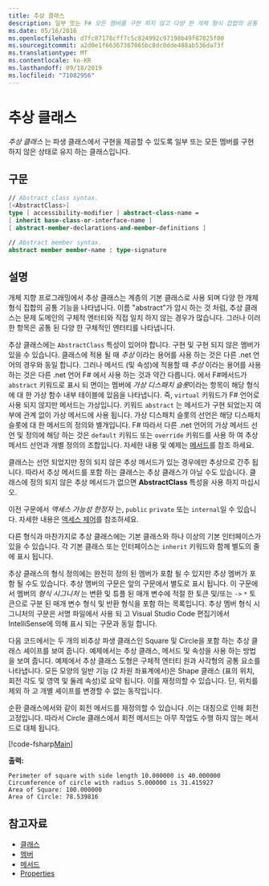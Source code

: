 ```yaml
---
title: 추상 클래스
description: 일부 또는 F# 모든 멤버를 구현 하지 않고 다양 한 개체 형식 집합의 공통 기능을 나타내는 추상 클래스에 대해 알아봅니다.
ms.date: 05/16/2016
ms.openlocfilehash: d7fc87178cff7c5c824992c97198b49f87025f00
ms.sourcegitcommit: a2d0e1f66367367065bc8dc0dde488ab536da73f
ms.translationtype: MT
ms.contentlocale: ko-KR
ms.lasthandoff: 09/18/2019
ms.locfileid: "71082956"
---
```

# <a name="abstract-classes"></a>추상 클래스

*추상 클래스* 는 파생 클래스에서 구현을 제공할 수 있도록 일부 또는 모든 멤버를 구현 하지 않은 상태로 유지 하는 클래스입니다.

## <a name="syntax"></a>구문

```fsharp
// Abstract class syntax.
[<AbstractClass>]
type [ accessibility-modifier ] abstract-class-name =
[ inherit base-class-or-interface-name ]
[ abstract-member-declarations-and-member-definitions ]

// Abstract member syntax.
abstract member member-name : type-signature
```

## <a name="remarks"></a>설명

개체 지향 프로그래밍에서 추상 클래스는 계층의 기본 클래스로 사용 되며 다양 한 개체 형식 집합의 공통 기능을 나타냅니다. 이름 "abstract"가 암시 하는 것 처럼, 추상 클래스는 문제 도메인의 구체적 엔터티와 직접 일치 하지 않는 경우가 많습니다. 그러나 이러한 항목은 공통 된 다양 한 구체적인 엔터티를 나타냅니다.

추상 클래스에는 `AbstractClass` 특성이 있어야 합니다. 구현 및 구현 되지 않은 멤버가 있을 수 있습니다. 클래스에 적용 될 때 *추상* 이라는 용어를 사용 하는 것은 다른 .net 언어의 경우와 동일 합니다. 그러나 메서드 (및 속성)에 적용할 때 *추상* 이라는 용어를 사용 하는 것은 다른 .net 언어 F# 에서 사용 하는 것과 약간 다릅니다. 에서 F#메서드가 `abstract` 키워드로 표시 되 면이는 멤버에 *가상 디스패치 슬롯*이라는 항목이 해당 형식에 대 한 가상 함수 내부 테이블에 있음을 나타냅니다. 즉, `virtual` 키워드가 F# 언어로 사용 되지 않지만 메서드는 가상입니다. 키워드 `abstract` 는 메서드가 구현 되었는지 여부에 관계 없이 가상 메서드에 사용 됩니다. 가상 디스패치 슬롯의 선언은 해당 디스패치 슬롯에 대 한 메서드의 정의와 별개입니다. F# 따라서 다른 .net 언어의 가상 메서드 선언 및 정의에 해당 하는 것은 `default` 키워드 또는 `override` 키워드를 사용 하 여 추상 메서드 선언과 개별 정의의 조합입니다. 자세한 내용 및 예제는 [메서드](./members/methods.md)를 참조 하세요.

클래스는 선언 되었지만 정의 되지 않은 추상 메서드가 있는 경우에만 추상으로 간주 됩니다. 따라서 추상 메서드를 포함 하는 클래스는 추상 클래스가 아닐 수도 있습니다. 클래스에 정의 되지 않은 추상 메서드가 없으면 **AbstractClass** 특성을 사용 하지 마십시오.

이전 구문에서 *액세스 가능성 한정자* 는, `public` `private` 또는 `internal`일 수 있습니다. 자세한 내용은 [액세스 제어](access-control.md)를 참조하세요.

다른 형식과 마찬가지로 추상 클래스에는 기본 클래스와 하나 이상의 기본 인터페이스가 있을 수 있습니다. 각 기본 클래스 또는 인터페이스는 `inherit` 키워드와 함께 별도의 줄에 표시 됩니다.

추상 클래스의 형식 정의에는 완전히 정의 된 멤버가 포함 될 수 있지만 추상 멤버가 포함 될 수도 있습니다. 추상 멤버의 구문은 앞의 구문에서 별도로 표시 됩니다. 이 구문에서 멤버의 *형식 시그니처* 는 변환 및 튜플 된 매개 변수에 적절 한 토큰 및/또는 `->` `*` 토큰으로 구분 된 매개 변수 형식 및 반환 형식을 포함 하는 목록입니다. 추상 멤버 형식 시그니처의 구문은 서명 파일에서 사용 되 고 Visual Studio Code 편집기에서 IntelliSense에 의해 표시 되는 구문과 동일 합니다.

다음 코드에서는 두 개의 비추상 파생 클래스인 Square 및 Circle을 포함 하는 추상 클래스 셰이프를 보여 줍니다. 예제에서는 추상 클래스, 메서드 및 속성을 사용 하는 방법을 보여 줍니다. 예제에서 추상 클래스 도형은 구체적 엔터티 원과 사각형의 공통 요소를 나타냅니다. 모든 모양의 일반 기능 (2 차원 좌표계에서)은 Shape 클래스 (표의 위치, 회전 각도 및 영역 및 둘레 속성)로 요약 됩니다. 이를 재정의할 수 있습니다. 단, 위치를 제외 하 고 개별 셰이프를 변경할 수 없는 동작입니다.

순환 클래스에서와 같이 회전 메서드를 재정의할 수 있습니다 .이는 대칭으로 인해 회전 고정입니다. 따라서 Circle 클래스에서 회전 메서드는 아무 작업도 수행 하지 않는 메서드로 대체 됩니다.

[!code-fsharp[Main](~/samples/snippets/fsharp/lang-ref-1/snippet2901.fs)]

**출력:**

```console
Perimeter of square with side length 10.000000 is 40.000000
Circumference of circle with radius 5.000000 is 31.415927
Area of Square: 100.000000
Area of Circle: 78.539816
```

## <a name="see-also"></a>참고자료

- [클래스](classes.md)
- [멤버](./members/index.md)
- [메서드](./members/methods.md)
- [Properties](./members/Properties.md)
